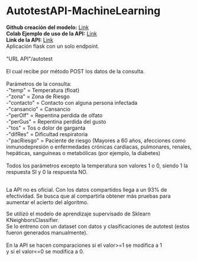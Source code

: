 # AutotestAPI-MachineLearning
<b>Github creación del modelo:</b> <a href="https://github.com/damianra/Autotest-Covid19-ML">Link</a><br>
<b>Colab Ejemplo de uso de la API:</b> <a href="https://colab.research.google.com/drive/172Kg7g5YBSpsGYkR9ztBMgiZB-r7mx9e">Link</a><br>
<b>Link de la API:</b> <a href="https://autotest-ml.herokuapp.com/">Link</a>
<br>
Aplicación flask con un solo endpoint.
<br>
<br>
"URL API"/autotest 
<br>
<br>
El cual recibe por método POST los datos de la consulta.
<br>
<br>
Parámetros de la consulta:<br>
-"temp" = Temperatura (float)<br>
-"zona" = Zona de Riesgo<br>
-"contacto" = Contacto con alguna persona infectada<br>
-"cansancio" = Cansancio<br>
-"perOlf" = Repentina perdida de olfato<br>
-"perGus" = Repentina perdida del gusto<br>
-"tos" = Tos o dolor de garganta<br>
-"difRes" = Dificultad respiratoria<br>
-"pacRiesgo" = Paciente de riesgo (Mayores a 60 años, afecciones como inmunodepresión o enfermedades crónicas cardíacas, pulmonares, renales, hepáticas, sanguíneas o metabólicas (por ejemplo, la diabetes)<br>
<br>
Todos los parámetros excepto la temperatura son valores 1 o 0, siendo 1 la respuesta SI y 0 la respuesta NO.
<br>
<br>

La API no es oficial.
Con los datos compartidos llega a un 93% de efectividad.
Se busca que al compartirla obtener más pruebas para aumentar el acierto del algoritmo.

Se utilizó el modelo de aprendizaje supervisado de Sklearn KNeighborsClassifier.<br>
Se lo entreno con un dataset con datos y clasificaciones de autotest (estos fueron generados manualmente).<br><br>
En la API se hacen comparaciones si el valor>=1 se modifica a 1 <br>
y si el valor<=0 se modifica a 0.
<br>
<br>
<br>

